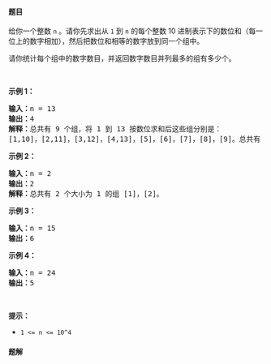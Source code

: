 #### 题目
<p>给你一个整数 <code>n</code>&nbsp;。请你先求出从 <code>1</code>&nbsp;到 <code>n</code> 的每个整数 10 进制表示下的数位和（每一位上的数字相加），然后把数位和相等的数字放到同一个组中。</p>

<p>请你统计每个组中的数字数目，并返回数字数目并列最多的组有多少个。</p>

<p>&nbsp;</p>

<p><strong>示例 1：</strong></p>

<pre><strong>输入：</strong>n = 13
<strong>输出：</strong>4
<strong>解释：</strong>总共有 9 个组，将 1 到 13 按数位求和后这些组分别是：
[1,10]，[2,11]，[3,12]，[4,13]，[5]，[6]，[7]，[8]，[9]。总共有 4 个组拥有的数字并列最多。
</pre>

<p><strong>示例 2：</strong></p>

<pre><strong>输入：</strong>n = 2
<strong>输出：</strong>2
<strong>解释：</strong>总共有 2 个大小为 1 的组 [1]，[2]。
</pre>

<p><strong>示例 3：</strong></p>

<pre><strong>输入：</strong>n = 15
<strong>输出：</strong>6
</pre>

<p><strong>示例 4：</strong></p>

<pre><strong>输入：</strong>n = 24
<strong>输出：</strong>5
</pre>

<p>&nbsp;</p>

<p><strong>提示：</strong></p>

<ul>
	<li><code>1 &lt;= n &lt;= 10^4</code></li>
</ul>


 #### 题解
